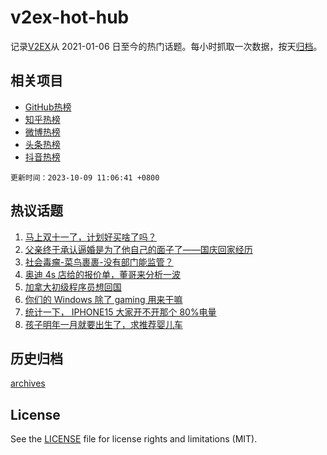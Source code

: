 # v2ex-hot-hub

 记录[V2EX](https://www.v2ex.com/)从 2021-01-06 日至今的热门话题。每小时抓取一次数据，按天[归档](archives)。
 
 ## 相关项目

- [GitHub热榜](https://github.com/snaildev/github-hot-hub)
- [知乎热榜](https://github.com/snaildev/zhihu-hot-hub)
- [微博热榜](https://github.com/snaildev/weibo-hot-hub)
- [头条热榜](https://github.com/snaildev/toutiao-hot-hub)
- [抖音热榜](https://github.com/snaildev/douyin-hot-hub)


 `更新时间：2023-10-09 11:06:41 +0800`

## 热议话题

1. [马上双十一了，计划好买啥了吗？](https://www.v2ex.com/t/979778)
1. [父亲终于承认逼婚是为了他自己的面子了——国庆回家经历](https://www.v2ex.com/t/979809)
1. [社会毒瘤-菜鸟裹裹-没有部门能监管？](https://www.v2ex.com/t/979772)
1. [奥迪 4s 店给的报价单，董哥来分析一波](https://www.v2ex.com/t/979846)
1. [加拿大初级程序员想回国](https://www.v2ex.com/t/980098)
1. [你们的 Windows 除了 gaming 用来干嘛](https://www.v2ex.com/t/979929)
1. [统计一下， IPHONE15 大家开不开那个 80%电量](https://www.v2ex.com/t/979856)
1. [孩子明年一月就要出生了，求推荐婴儿车](https://www.v2ex.com/t/980075)

## 历史归档

[archives](archives)

## License

See the [LICENSE](LICENSE) file for license rights and limitations (MIT).
